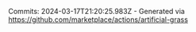 Commits: 2024-03-17T21:20:25.983Z - Generated via https://github.com/marketplace/actions/artificial-grass
<br>
